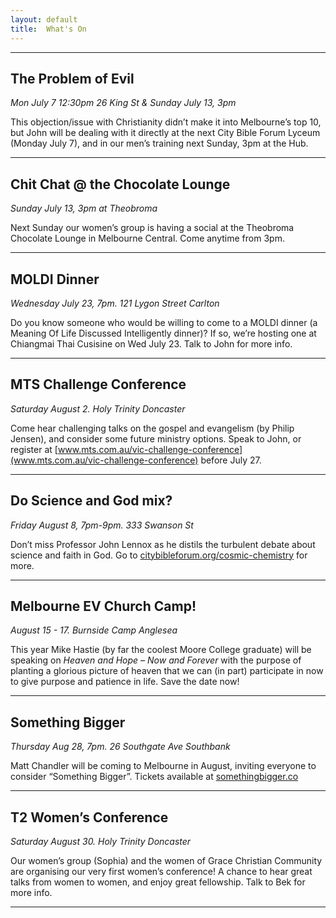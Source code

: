 ```yaml
---
layout: default
title:  What's On
---
```



---

## The Problem of Evil
_Mon July 7 12:30pm 26 King St & Sunday July 13, 3pm_

This objection/issue with Christianity didn’t make it into Melbourne’s top 10, but John will be dealing with it directly at the next City Bible Forum Lyceum (Monday July 7), and in our men’s training next Sunday, 3pm at the Hub.

--- 


## Chit Chat @ the Chocolate Lounge
_Sunday July 13, 3pm at Theobroma_

Next Sunday our women’s group is having a social at the Theobroma Chocolate Lounge in Melbourne Central. Come anytime from 3pm.

--- 


## MOLDI Dinner
_Wednesday July 23, 7pm. 121 Lygon Street Carlton_

Do you know someone who would be willing to come to a MOLDI dinner (a Meaning Of Life Discussed Intelligently dinner)? If so, we’re hosting one at Chiangmai Thai Cusisine on Wed July 23. Talk to John for more info.

--- 


## MTS Challenge Conference
_Saturday August 2. Holy Trinity Doncaster_

Come hear challenging talks on the gospel and evangelism (by Philip Jensen), and consider some future ministry options. Speak to John, or register at [www.mts.com.au/vic-challenge-conference](www.mts.com.au/vic-challenge-conference) before July 27.

--- 


## Do Science and God mix?
_Friday August 8, 7pm-9pm. 333 Swanson St_

Don’t miss Professor John Lennox as he distils the turbulent debate about science and faith in God. Go to [citybibleforum.org/cosmic-chemistry](citybibleforum.org/cosmic-chemistry) for more.

--- 


## Melbourne EV Church Camp!
_August 15 - 17. Burnside Camp Anglesea_

This year Mike Hastie (by far the coolest Moore College graduate) will be speaking on _Heaven and Hope – Now and Forever_ with the purpose of planting a glorious picture of heaven that we can (in part) participate in now to 
give purpose and patience in life. Save the date now!

--- 


## Something Bigger
_Thursday Aug 28, 7pm. 26 Southgate Ave Southbank_

Matt Chandler will be coming to Melbourne in August, inviting everyone to consider “Something Bigger”. Tickets available at [somethingbigger.co](somethingbigger.co)

--- 

## T2 Women’s Conference
_Saturday August 30. Holy Trinity Doncaster_

Our women’s group (Sophia) and the women of Grace Christian Community are organising our very first women’s conference! A chance to hear great talks from women to women, and enjoy great fellowship. Talk to Bek for more info.

--- 




[email]: mailto:john.david.hudson@gmail.com